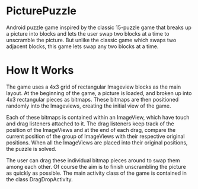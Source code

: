 PicturePuzzle
=============

Android puzzle game inspired by the classic 15-puzzle game that breaks up a picture into blocks and lets the user swap two blocks at a time to unscramble the picture. But unlike the classic game which swaps two adjacent blocks, this game lets swap any two blocks at a time.

How It Works
==============
The game uses a 4x3 grid of rectangular Imageview blocks as the main layout. At the beginning of the game, a picture is loaded, and broken up into 4x3 rectangular pieces as bitmaps. These bitmaps are then positioned randomly into the Imageviews, creating the initial view of the game.

Each of these bitmaps is contained within an ImageView, which have touch and drag listeners attached to it. The drag listeners keep track of the position of the ImageViews and at the end of each drag, compare the current position of the group of ImageViews with their respective original positions. When all the ImageViews are placed into their original positions, the puzzle is solved.

The user can drag these individual bitmap pieces around to swap them among each other. Of course the aim is to finish unscrambling the picture as quickly as possible. The main activity class of the game is contained in the class DragDropActivity.

